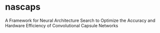 # nascaps
A Framework for Neural Architecture Search to Optimize the Accuracy and Hardware Efficiency of Convolutional Capsule Networks
